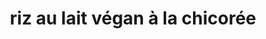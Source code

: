 ---
title: riz au lait végan à la chicorée
draft: false
layout: recettes
type: dessert
categories:
  - Sucrée
regime:
  - vegan
  - sans-gluten
cuisson: Oui
temperature: Froid
plate: 100
check: Oui
checkAlwaysOk: false
ingredients:
  sec:
    - title: Riz rond
      quantite: 1.7
      unit: Kg
  lof:
    - title: Lait d'avoine
      quantite: 17
      unit: litre
  sucres:
    - title: Sucre brun Vergeoise
      quantite: 1.5
      unit: Kg
  epices:
    - title: Sel
      quantite: 8
      unit: grammes
  autres:
    - title: chicorée soluble
      quantite: 170
      unit: grammes
preparation: >-
  faire chauffer une grande quantité d'eau avec le sel, quand elle bout, ajouter
  le riz et faire cuire pendant 5 mn


  faire chauffer 13 litre de lait d'avoine, juste avant l'ébullition ajouter le riz précuit, le sucre vergeoise et la chicorée, laisser cuire 30 mn en remuant régulièrement


  5 mn avant la fin de la cuisson, ajouter les 4 litres de lait restants


  répartisser dans les ramequins et laisser tiédir
publishDate: 2025-06-15T12:58:00.000Z
uuid: ogvm5eqj
titleslug: riz-au-lait-vegan-a-la-chicoree_ogvm5eqj
---